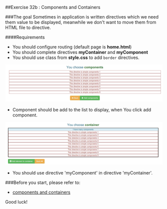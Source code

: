##Exercise 32b : Components and Containers

###The goal
Sometimes in application is written directives which we need them value to be displayed, meanwhile we don't want to move them from HTML file to directive.

####Requirements
  * You should configure routing (default page is **home.html**)
  * You should complete directives **myContainer** and **myComponent**
  * You should use class from **style.css** to add ```border``` directives.

  ![Result of the action directive 'myComponent'](images/component.png "Result of the action directive 'myComponent'")

  * Component should be add to the list to display, when You click add component.

  ![Result of the action directive 'myContainer'](images/container.png "Result of the action directive 'myComponent'")

  * You should use directive 'myComponent' in directive 'myContainer'.



###Before you start, please refer to:
  * [components and containers](https://egghead.io/lessons/angularjs-components-and-containers)



Good luck!